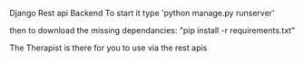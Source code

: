 Django Rest api Backend
To start it type 'python manage.py runserver'

then to download the missing dependancies: "pip install -r requirements.txt"

The Therapist is there for you to use via the rest apis
